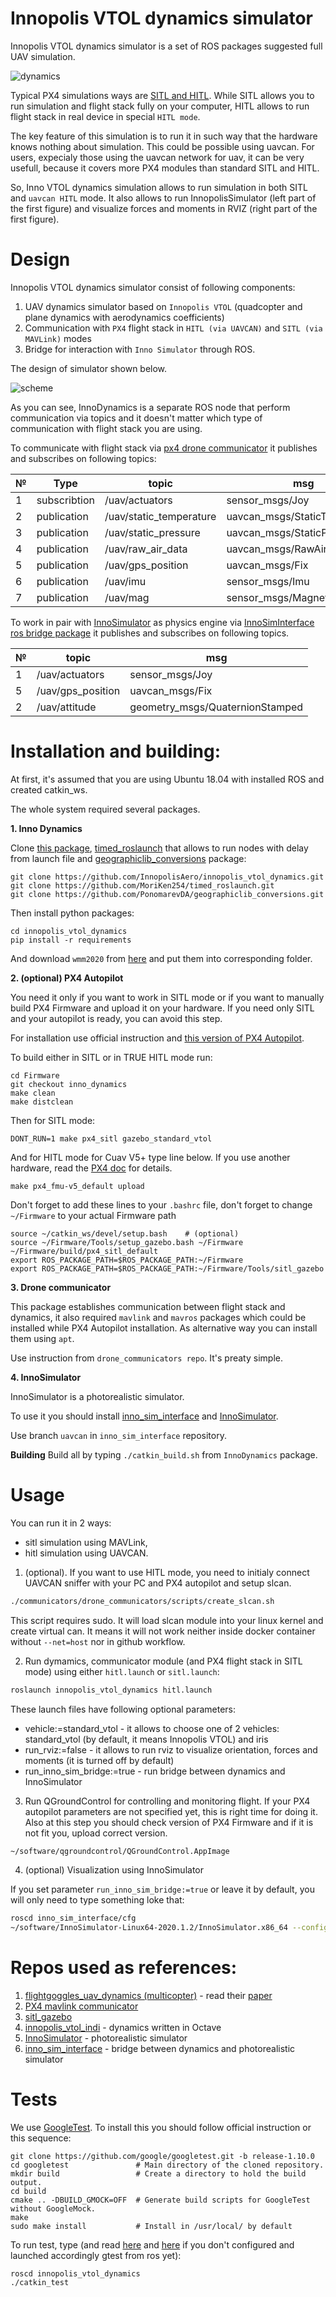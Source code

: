 # Innopolis VTOL dynamics simulator

Innopolis VTOL dynamics simulator is a set of ROS packages suggested full UAV simulation.

![dynamics](img/dynamics.png?raw=true "dynamics")

Typical PX4 simulations ways are [SITL and HITL](https://docs.px4.io/master/en/simulation/). While SITL allows you to run simulation and flight stack fully on your computer, HITL allows to run flight stack in real device in special `HITL mode`.

The key feature of this simulation is to run it in such way that the hardware knows nothing about simulation. This could be possible using uavcan. For users, expecialy those using the uavcan network for uav, it can be very usefull, because it covers more PX4 modules than standard SITL and HITL.

So, Inno VTOL dynamics simulation allows to run simulation in both SITL and `uavcan HITL` mode. It also allows to run InnopolisSimulator (left part of the first figure) and visualize forces and moments in RVIZ (right part of the first figure).

# Design

Innopolis VTOL dynamics simulator consist of following components:

1. UAV dynamics simulator based on `Innopolis VTOL` (quadcopter and plane dynamics with aerodynamics coefficients)
2. Communication with `PX4` flight stack in `HITL (via UAVCAN)` and `SITL (via MAVLink)` modes
3. Bridge for interaction with `Inno Simulator` through ROS.


The design of simulator shown below.

![scheme](img/scheme.png?raw=true "scheme")

As you can see, InnoDynamics is a separate ROS node that perform communication via topics and it doesn't matter which type of communication with flight stack you are using.

To communicate with flight stack via [px4 drone communicator]() it publishes and subscribes on following topics:

| № | Type         | topic                      | msg                                   |
| - | ------------ | -------------------------- | ------------------------------------- |
| 1 | subscribtion | /uav/actuators             | sensor_msgs/Joy                       |
| 2 | publication  | /uav/static_temperature    | uavcan_msgs/StaticTemperature         |
| 3 | publication  | /uav/static_pressure       | uavcan_msgs/StaticPressure            |
| 4 | publication  | /uav/raw_air_data          | uavcan_msgs/RawAirData                |
| 5 | publication  | /uav/gps_position          | uavcan_msgs/Fix                       |
| 6 | publication  | /uav/imu                   | sensor_msgs/Imu                       |
| 7 | publication  | /uav/mag                   | sensor_msgs/MagneticField             |

To work in pair with [InnoSimulator](https://github.com/inno-robolab/InnoSimulator) as physics engine via [InnoSimInterface ros bridge package](https://github.com/InnopolisAero/inno_sim_interface) it publishes and subscribes on following topics.

| № | topic             | msg                             |
| - | ----------------- | ------------------------------- |
| 1 | /uav/actuators    | sensor_msgs/Joy                 |
| 5 | /uav/gps_position | uavcan_msgs/Fix                 |
| 2 | /uav/attitude     | geometry_msgs/QuaternionStamped |


# Installation and building:

At first, it's assumed that you are using Ubuntu 18.04 with installed ROS and created catkin_ws. 

The whole system required several packages.

**1. Inno Dynamics**

Clone [this package](https://github.com/InnopolisAero/innopolis_vtol_dynamics), [timed_roslaunch](https://github.com/MoriKen254/timed_roslaunch.git) that allows to run nodes with delay from launch file and [geographiclib_conversions](https://github.com/PonomarevDA/geographiclib_conversions) package:

```
git clone https://github.com/InnopolisAero/innopolis_vtol_dynamics.git
git clone https://github.com/MoriKen254/timed_roslaunch.git
git clone https://github.com/PonomarevDA/geographiclib_conversions.git
```

Then install python packages:

```
cd innopolis_vtol_dynamics
pip install -r requirements
```

And download `wmm2020` from [here](https://geographiclib.sourceforge.io/html/magnetic.html) and put them into corresponding folder.

**2. (optional) PX4 Autopilot**

You need it only if you want to work in SITL mode or if you want to manually build PX4 Firmware and upload it on your hardware.
If you need only SITL and your autopilot is ready, you can avoid this step.

For installation use official instruction and [this version of PX4 Autopilot](https://github.com/InnopolisAero/Inno_PX4_Firmware/tree/inno_dynamics).

To build either in SITL or in TRUE HITL mode run:

```
cd Firmware
git checkout inno_dynamics
make clean
make distclean
```

Then for SITL mode:

```
DONT_RUN=1 make px4_sitl gazebo_standard_vtol
```

And for HITL mode for Cuav V5+ type line below. If you use another hardware, read the [PX4 doc](https://dev.px4.io/master/en/setup/building_px4.html) for details.

```
make px4_fmu-v5_default upload
```

Don't forget to add these lines to your `.bashrc` file, don't forget to change `~/Firmware` to your actual Firmware path

```
source ~/catkin_ws/devel/setup.bash    # (optional)
source ~/Firmware/Tools/setup_gazebo.bash ~/Firmware ~/Firmware/build/px4_sitl_default
export ROS_PACKAGE_PATH=$ROS_PACKAGE_PATH:~/Firmware
export ROS_PACKAGE_PATH=$ROS_PACKAGE_PATH:~/Firmware/Tools/sitl_gazebo
```

**3. Drone communicator**

This package establishes communication between flight stack and dynamics, it also required `mavlink` and `mavros` packages which could be installed while PX4 Autopilot installation. As alternative way you can install them using `apt`.

Use instruction from `drone_communicators repo`. It's preaty simple. 


**4. InnoSimulator**

InnoSimulator is a photorealistic simulator.

To use it you should install [inno_sim_interface](https://github.com/InnopolisAero/inno_sim_interface) and [InnoSimulator](https://github.com/inno-robolab/InnoSimulator).

Use branch `uavcan` in `inno_sim_interface` repository.

**Building**
Build all by typing `./catkin_build.sh` from `InnoDynamics` package.


# Usage

You can run it in 2 ways:
- sitl simulation using MAVLink,
- hitl simulation using UAVCAN.

1. (optional). If you want to use HITL mode, you need to initialy connect UAVCAN sniffer with your PC and PX4 autopilot and setup slcan.

```bash
./communicators/drone_communicators/scripts/create_slcan.sh
```

This script requires sudo. It will load slcan module into your linux kernel and create virtual can. It means it will not work neither inside docker container without `--net=host` nor in github workflow.

2. Run dymamics, communicator module (and PX4 flight stack in SITL mode) using either `hitl.launch` or `sitl.launch`:

```bash
roslaunch innopolis_vtol_dynamics hitl.launch
```

These launch files have following optional parameters:
- vehicle:=standard_vtol - it allows to choose one of 2 vehicles: standard_vtol (by default, it means Innopolis VTOL) and iris
- run_rviz:=false - it allows to run rviz to visualize orientation, forces and moments (it is turned off by default)
- run_inno_sim_bridge:=true - run bridge between dynamics and InnoSimulator

3. Run QGroundControl for controlling and monitoring flight. If your PX4 autopilot parameters are not specified yet, this is right time for doing it. Also at this step you should check version of PX4 Firmware and if it is not fit you, upload correct version.

```bash
~/software/qgroundcontrol/QGroundControl.AppImage
```

4. (optional) Visualization using InnoSimulator

If you set parameter `run_inno_sim_bridge:=true` or leave it by default, you will only need to type something loke that:

```bash
roscd inno_sim_interface/cfg
~/software/InnoSimulator-Linux64-2020.1.2/InnoSimulator.x86_64 --config config.yaml
```

# Repos used as references:

1. [flightgoggles_uav_dynamics (multicopter)](https://github.com/mit-fast/FlightGoggles/blob/master/flightgoggles_uav_dynamics/) - read their [paper](https://arxiv.org/pdf/1905.11377.pdf)
2. [PX4 mavlink communicator](https://github.com/ThunderFly-aerospace/PX4-FlightGear-Bridge)
3. [sitl_gazebo](https://github.com/PX4/sitl_gazebo)
4. [innopolis_vtol_indi](https://github.com/InnopolisAero/innopolis_vtol_indi) - dynamics written in Octave
5. [InnoSimulator](https://github.com/inno-robolab/InnoSimulator) - photorealistic simulator
6. [inno_sim_interface](https://github.com/InnopolisAero/inno_sim_interface) - bridge between dynamics and photorealistic simulator

# Tests
We use [GoogleTest](https://github.com/google/googletest/tree/master/googletest).
To install this you should follow official instruction or this sequence:

```
git clone https://github.com/google/googletest.git -b release-1.10.0
cd googletest               # Main directory of the cloned repository.
mkdir build                 # Create a directory to hold the build output.
cd build
cmake .. -DBUILD_GMOCK=OFF  # Generate build scripts for GoogleTest without GoogleMock.
make
sudo make install           # Install in /usr/local/ by default
```

To run test, type (and read [here](http://wiki.ros.org/gtest) and [here](https://catkin-tools.readthedocs.io/en/latest/verbs/catkin_build.html#building-and-running-tests) if you don't configured and launched accordingly gtest from ros yet):

```
roscd innopolis_vtol_dynamics
./catkin_test
```
